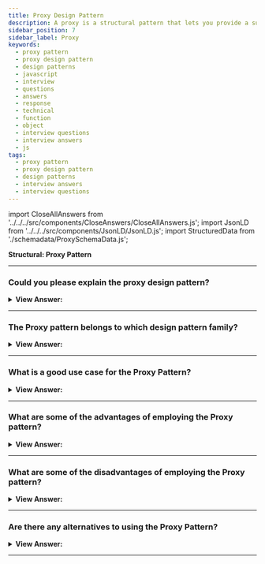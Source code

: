 ```yaml
---
title: Proxy Design Pattern
description: A proxy is a structural pattern that lets you provide a substitute for another object. The Proxy Pattern acts as a placeholder for another object.
sidebar_position: 7
sidebar_label: Proxy
keywords:
  - proxy pattern
  - proxy design pattern
  - design patterns
  - javascript
  - interview
  - questions
  - answers
  - response
  - technical
  - function
  - object
  - interview questions
  - interview answers
  - js
tags:
  - proxy pattern
  - proxy design pattern
  - design patterns
  - interview answers
  - interview questions
---
```


import CloseAllAnswers from '../../../src/components/CloseAnswers/CloseAllAnswers.js';
import JsonLD from '../../../src/components/JsonLD/JsonLD.js';
import StructuredData from './schemadata/ProxySchemaData.js';

<JsonLD data={StructuredData} />

<head>
  <title>Proxy Pattern | JavaScript Interview Questions</title>
</head>

**Structural: Proxy Pattern**

<CloseAllAnswers />

---

### Could you please explain the proxy design pattern?

<details className='answer'>
  <summary>
    <strong>View Answer:</strong>
  </summary>
  <div>
  <div>
      <strong>Interview Response:</strong> The Proxy pattern is a structural pattern that allows an object to act as a placeholder for another object, controlling access and providing additional functionality such as caching and security.<br/>
    </div>
    <br/>
    <div>
      <strong>Technical Response:</strong> The Proxy Pattern, as the name suggests, functions as a proxy or placeholder for another object to manage access, decrease cost, and simplify the code. The proxy could connect to almost anything – a network connection, a large object in memory, a file, or another resource that would have been expensive or impossible to recreate.<br/>
    </div>
    <div>
</div><br />
  <div><strong className="codeExample">Code Example #1:</strong><br /><br />

<img src="/img/javascript-proxy.jpg" /><br /><br />

**This pattern's objects are as follows:**

**Client** -- Example code: _the run() function_

- To request an operation, call proxy.

**Proxy** -- Example code: _GeoProxy_

- provides a user interface similar to the real object
- and maintains a reference to the real object that allows the proxy to access it.
- Responds to requests and forwards them to the actual object.

**RealSubject** -- Example code: _GeoCoder_

- specifies the actual object for which service is getting requested

<br/>

```js
function Flyweight(make, model, processor) {
  this.make = make;
  this.model = model;
  this.processor = processor;
}

let FlyWeightFactory = (function () {
  let flyweights = {};

  return {
    get: function (make, model, processor) {
      if (!flyweights[make + model]) {
        flyweights[make + model] = new Flyweight(make, model, processor);
      }
      return flyweights[make + model];
    },

    getCount: function () {
      let count = 0;
      for (let f in flyweights) count++;
      return count;
    },
  };
})();

function ComputerCollection() {
  let computers = {};
  let count = 0;

  return {
    add: function (make, model, processor, memory, tag) {
      computers[tag] = new Computer(make, model, processor, memory, tag);
      count++;
    },

    get: function (tag) {
      return computers[tag];
    },

    getCount: function () {
      return count;
    },
  };
}

let Computer = function (make, model, processor, memory, tag) {
  this.flyweight = FlyWeightFactory.get(make, model, processor);
  this.memory = memory;
  this.tag = tag;
  this.getMake = function () {
    return this.flyweight.make;
  };
  // ...
};

function run() {
  let computers = new ComputerCollection();

  computers.add('Dell', 'Studio XPS', 'Intel', '5G', 'Y755P');
  computers.add('Dell', 'Studio XPS', 'Intel', '6G', 'X997T');
  computers.add('Dell', 'Studio XPS', 'Intel', '2G', 'U8U80');
  computers.add('Dell', 'Studio XPS', 'Intel', '2G', 'NT777');
  computers.add('Dell', 'Studio XPS', 'Intel', '2G', '0J88A');
  computers.add('HP', 'Envy', 'Intel', '4G', 'CNU883701');
  computers.add('HP', 'Envy', 'Intel', '2G', 'TXU003283');

  console.log('Computers: ' + computers.getCount());
  console.log('Flyweights: ' + FlyWeightFactory.getCount());
}

run();

/*

OUTPUT:

Computers: 7
Flyweights: 2

*/
```

</div><br />
  <div><strong className="codeExample">Code Example #2:</strong><br /><br />

<img src="/img/proxy-pattern.png" /><br /><br />

```js
/*  External API*/
var FlightListAPI = function () {
  //creation
};

FlightListAPI.prototype = {
  getFlight: function () {
    // get master list of flights
    console.log('Generating flight List');
  },

  searchFlight: function (flightDetails) {
    // search through the flight list based on criteria
    console.log('Searching for flight');
  },

  addFlight: function (flightData) {
    // add a new flight to the database
    console.log('Adding new flight to DB');
  },
};

// creating the proxy
var FlightListProxy = function () {
  // getting a reference to the original object
  this.flightList = new FlightListAPI();
};

FlightListProxy.prototype = {
  getFlight: function () {
    return this.flightList.getFlight();
  },

  searchFlight: function (flightDetails) {
    return this.flightList.searchFlight(flightDetails);
  },

  addFlight: function (flightData) {
    return this.flightList.addFlight(flightData);
  },
};

console.log('----------With Proxy----------');
const proxy = new FlightListProxy();
console.log(proxy.getFlight());
/*
 
OUTPUT
 
----------With Proxy----------
Generating flight List
 
 
*/
```

</div><br />
  <div><strong className="codeExample">Code Example #3:</strong><br /><br />

```js
class GetCapital {
  getMycapital(country) {
    if (country === 'Pakistan') {
      return 'Islamabad';
    } else if (country === 'India') {
      return 'New Delhi';
    } else if (country === 'Canada') {
      return 'Ottawa';
    } else if (country === 'Egypt') {
      return 'Cairo';
    } else {
      return '';
    }
  }
}

class ProxyGetCapital {
  constructor() {
    this.capital = new GetCapital();
    this.cache = {};
  }

  getMycapital(country) {
    if (!this.cache[country]) {
      var value = this.capital.getMycapital(country);
      this.cache[country] = value;
      return `${value}--Returning From GetCaptial`;
    } else {
      return `${this.cache[country]}--Returning from Cache`;
    }
  }
}

var capital = new ProxyGetCapital();
console.log(capital.getMycapital('Pakistan'));
console.log(capital.getMycapital('India'));
console.log(capital.getMycapital('Canada'));
console.log(capital.getMycapital('Egypt'));
console.log(capital.getMycapital('Egypt'));
console.log(capital.getMycapital('Egypt'));
console.log(capital.getMycapital('Pakistan'));
console.log(capital.getMycapital('Pakistan'));
console.log(capital.getMycapital('Canada'));

/*

OUTPUT:

Islamabad--Returning From GetCaptial
New Delhi--Returning From GetCaptial
Ottawa--Returning From GetCaptial
Cairo--Returning From GetCaptial
Cairo--Returning from Cache
Cairo--Returning from Cache
Islamabad--Returning from Cache
Islamabad--Returning from Cache
Ottawa--Returning from Cache

*/
```

</div>
 </div>

</details>

---

### The Proxy pattern belongs to which design pattern family?

<details>
  <summary>
    <strong>View Answer:</strong>
  </summary>
  <div>
    <div>
      <strong>Interview Response:</strong> The Proxy pattern belongs to the structural pattern family, which is concerned with the composition of classes and objects to form larger structures.
    </div>
  </div>
</details>

---

### What is a good use case for the Proxy Pattern?

<details>
  <summary>
    <strong>View Answer:</strong>
  </summary>
  <div>
  <div>
      <strong>Interview Response:</strong> A good use case for the Proxy pattern in JavaScript is providing controlled access to sensitive objects, caching expensive operations, or implementing remote services.<br/>
    </div>
    <br/>
    <div>
      <strong>Technical Response:</strong> The proxy pattern attempts to lighten the load on the target object. It is useful when dealing with large applications that make many network requests. Because delays may occur when responding to such requests, using a proxy pattern prevents the target object from becoming overburdened with requests.<br/><br/>
      HTTP requests are a real-world example. Because these are costly operations, the proxy pattern aids in reducing the number of requests forwarded to the target.<br/>
    </div>

<br />
  </div>
</details>

---

### What are some of the advantages of employing the Proxy pattern?

<details>
  <summary>
    <strong>View Answer:</strong>
  </summary>
  <div>
  <div>
      <strong>Interview Response:</strong> Advantages of using the Proxy pattern in JavaScript include increased security, improved performance, and greater flexibility in controlling access to objects and their methods.
    </div>
    <br />
    <div>
      <strong>Technical Response:</strong> Benefits of the Proxy Pattern.
    </div>
    <br />
    <div></div>

- You have control over the service object without the client being aware of it.
- You can control the lifecycle of the service object even if your clients do not care.
- The proxy functions even if the service object is not ready or unavailable.
- Open/Closed Principle. Users can add new proxies without interrupting the service or clients.

<br />
  </div>
</details>

---

### What are some of the disadvantages of employing the Proxy pattern?

<details>
  <summary>
    <strong>View Answer:</strong>
  </summary>
  <div>
  <div>
      <strong>Interview Response:</strong> Disadvantages of using the Proxy pattern in JavaScript include increased complexity due to the use of additional objects, and potential performance overhead when using remote proxies.
    </div>
    <br />
    <div>
      <strong>TechnicalResponse:</strong> Drawbacks of the Proxy Pattern.
    </div>
    <br />
    <div></div>

- Because you'll be introducing many new classes, the code may become more complicated.
- The service's response time may be delayed or hindered.

<br />
  </div>
</details>

---

### Are there any alternatives to using the Proxy Pattern?

<details>
  <summary>
    <strong>View Answer:</strong>
  </summary>
  <div>
  <div>
      <strong>Interview Response:</strong> Yes, there are alternative patterns to the Proxy pattern in JavaScript, including the Decorator pattern, the Adapter pattern, and the Facade pattern.
    </div>
    <br />
  </div>
</details>

---
